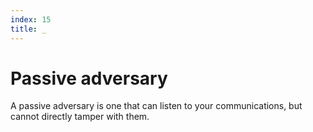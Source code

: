 ```yaml
---
index: 15
title: _
---
```

# Passive adversary

A passive adversary is one that can listen to your communications, but cannot directly tamper with them.